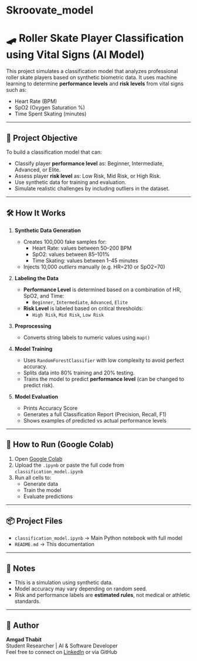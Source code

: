 # Skroovate_model

# 🛹 Roller Skate Player Classification using Vital Signs (AI Model)

This project simulates a classification model that analyzes professional roller skate players based on synthetic biometric data. It uses machine learning to determine **performance levels** and **risk levels** from vital signs such as:

- Heart Rate (BPM)
- SpO2 (Oxygen Saturation %)
- Time Spent Skating (minutes)

---

## 🧠 Project Objective

To build a classification model that can:
- Classify player **performance level** as: Beginner, Intermediate, Advanced, or Elite.
- Assess player **risk level** as: Low Risk, Mid Risk, or High Risk.
- Use synthetic data for training and evaluation.
- Simulate realistic challenges by including outliers in the dataset.

---

## 🛠️ How It Works

1. **Synthetic Data Generation**  
   - Creates 100,000 fake samples for:
     - Heart Rate: values between 50–200 BPM
     - SpO2: values between 85–101%
     - Time Skating: values between 1–45 minutes
   - Injects 10,000 *outliers* manually (e.g. HR=210 or SpO2=70)

2. **Labeling the Data**  
   - **Performance Level** is determined based on a combination of HR, SpO2, and Time:
     - `Beginner`, `Intermediate`, `Advanced`, `Elite`
   - **Risk Level** is labeled based on critical thresholds:
     - `High Risk`, `Mid Risk`, `Low Risk`

3. **Preprocessing**  
   - Converts string labels to numeric values using `map()`

4. **Model Training**  
   - Uses `RandomForestClassifier` with low complexity to avoid perfect accuracy.
   - Splits data into 80% training and 20% testing.
   - Trains the model to predict **performance level** (can be changed to predict risk).

5. **Model Evaluation**  
   - Prints Accuracy Score
   - Generates a full Classification Report (Precision, Recall, F1)
   - Shows examples of predicted vs actual performance levels

---

## 🚀 How to Run (Google Colab)

1. Open [Google Colab](https://colab.research.google.com/)
2. Upload the `.ipynb` or paste the full code from `classification_model.ipynb`
3. Run all cells to:
   - Generate data
   - Train the model
   - Evaluate predictions

---

## 📦 Project Files

- `classification_model.ipynb` → Main Python notebook with full model
- `README.md` → This documentation

---

## 📝 Notes

- This is a simulation using synthetic data.
- Model accuracy may vary depending on random seed.
- Risk and performance labels are **estimated rules**, not medical or athletic standards.

---

## 📧 Author

**Amgad Thabit**  
Student Researcher | AI & Software Developer  
Feel free to connect on [LinkedIn](https://www.linkedin.com/in/amgad-thabit/) or via GitHub

